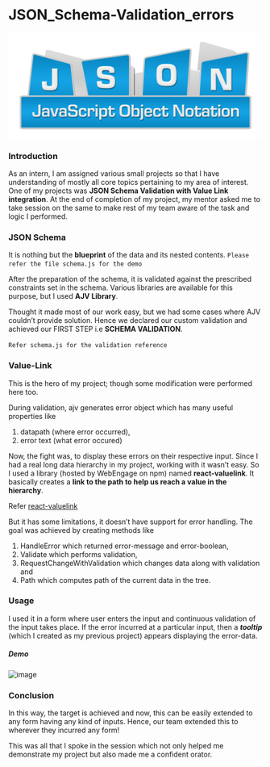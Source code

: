 # JSON_Schema-Validation_errors

![image](JSON-Hero.jpg)

### Introduction
As an intern, I am assigned various small projects so that I have understanding of mostly all core topics pertaining to my area of interest. One of my projects was **JSON Schema Validation with Value Link integration**. At the end of completion of my project, my mentor asked me to take session on the same to make rest of my team aware of the task and logic I performed.

### JSON Schema

It is nothing but the **blueprint** of the data and its nested contents.
`Please refer the file schema.js for the demo`

After the preparation of the schema, it is validated against the prescribed constraints set in the schema. Various libraries are available for this purpose, but I used **AJV Library**. 

Thought it made most of our work easy, but we had some cases where AJV couldn’t provide solution. Hence we declared our custom validation and achieved our FIRST STEP i.e **SCHEMA VALIDATION**.

`Refer schema.js for the validation reference`

### Value-Link

This is the hero of my project; though some modification were performed here too. 

During validation, ajv generates error object which has many useful properties like 
1. datapath (where error occurred), 
1. error text (what error occured) 

Now, the fight was, to display these errors on their respective input. 
Since I had a real long data hierarchy in my project, working with it wasn’t easy. So I used a library (hosted by WebEngage on npm) named **react-valuelink**. It basically creates a **link to the path to help us reach a value in the hierarchy**. 

Refer [react-valuelink](https://www.npmjs.com/package/valuelink)

But it has some limitations, it doesn’t have support for error handling. The goal was achieved by creating methods like 
1. HandleError which returned error-message and error-boolean, 
1. Validate which performs validation,
1. RequestChangeWithValidation which changes data along with validation and 
1. Path which computes path of the current data in the tree. 

### Usage

I used it in a form where user enters the input and continuous validation of the input takes place. If the error incurred at a particular input, then a ***tooltip*** (which I created as my previous project) appears displaying the error-data. 

##### Demo

![image]()

### Conclusion

In this way, the target is achieved and now, this can be easily extended to any form having any kind of inputs. Hence, our team extended this to wherever they incurred any form! 

This was all that I spoke in the session which not only helped me demonstrate my project but also made me a confident orator.

